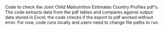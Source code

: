 Code to check the Joint Child Malnutrition Estimates Country Profiles pdf's. The code extracts data from the pdf tables and compares against output data stored in Excel; the code checks if the export to pdf worked without error. For now, code runs locally and users need to change file paths to run.  
